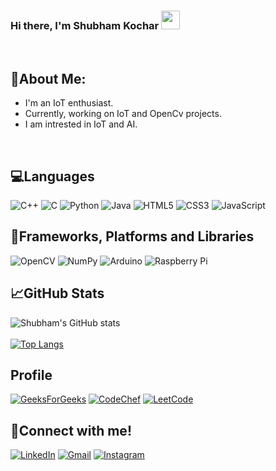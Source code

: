 ### Hi there, I'm Shubham Kochar <img src="https://raw.githubusercontent.com/MartinHeinz/MartinHeinz/master/wave.gif" width="30px">
<br>


## 👦About Me:
- I'm an IoT enthusiast. 
- Currently, working on IoT and OpenCv projects.
- I am intrested in IoT and AI.
<br>

<!-- ![visitors](https://visitor-badge.glitch.me/badge?page_id=shubhamkochar) -->

## 💻Languages
![C++](https://img.shields.io/badge/C%2B%2B-00599C?style=for-the-badge&logo=c%2B%2B&logoColor=white) ![C](https://img.shields.io/badge/c-%2300599C.svg?style=for-the-badge&logo=c&logoColor=white) ![Python](https://img.shields.io/badge/python-3670A0?style=for-the-badge&logo=python&logoColor=ffdd54) ![Java](https://img.shields.io/badge/java-%23ED8B00.svg?style=for-the-badge&logo=java&logoColor=white) ![HTML5](https://img.shields.io/badge/html5-%23E34F26.svg?style=for-the-badge&logo=html5&logoColor=white) ![CSS3](https://img.shields.io/badge/css3-%231572B6.svg?style=for-the-badge&logo=css3&logoColor=white) ![JavaScript](https://img.shields.io/badge/JavaScript-F7DF1E?style=for-the-badge&logo=javascript&logoColor=black) 
<br>

## 🧾Frameworks, Platforms and Libraries
![OpenCV](https://img.shields.io/badge/opencv-%23white.svg?style=for-the-badge&logo=opencv&logoColor=white) ![NumPy](https://img.shields.io/badge/numpy-%23013243.svg?style=for-the-badge&logo=numpy&logoColor=white) ![Arduino](https://img.shields.io/badge/Arduino-00979D?style=for-the-badge&logo=Arduino&logoColor=white) ![Raspberry Pi](https://img.shields.io/badge/Raspberry%20Pi-A22846?style=for-the-badge&logo=Raspberry%20Pi&logoColor=white)
<br>


## &#x1f4c8;GitHub Stats <br>
![Shubham's GitHub stats](https://github-readme-stats.vercel.app/api?username=shubhamkochar&show_icons=true&theme=radical)<br><br>
[![Top Langs](https://github-readme-stats.vercel.app/api/top-langs/?username=shubhamkochar&layout=compact)](https://github.com/anuraghazra/github-readme-stats)

## Profile
<a href = "#">![GeeksForGeeks](https://img.shields.io/badge/GeeksforGeeks-298D46?style=for-the-badge&logo=geeksforgeeks&logoColor=white)</a>
<a href="#">![CodeChef](https://img.shields.io/badge/Codechef-%23B92B27.svg?&style=for-the-badge&logo=Codechef&logoColor=white)</a>
<a href="#">![LeetCode](https://img.shields.io/badge/-LeetCode-FFA116?style=for-the-badge&logo=LeetCode&logoColor=black)</a>

## 🤝Connect with me!
<a href="www.linkedin.com/in/shubhamkochar">![LinkedIn](https://img.shields.io/badge/linkedin-%230077B5.svg?style=for-the-badge&logo=linkedin&logoColor=white)</a> 
<a href="mailto: shubhamkochar23@gmail.com">![Gmail](https://img.shields.io/badge/Gmail-D14836?style=for-the-badge&logo=gmail&logoColor=white)</a>
<a href ="www.instagram.com/shubhamkochar_23">![Instagram](https://img.shields.io/badge/INSTAGRAM-%23E4405F.svg?style=for-the-badge&logo=Instagram&logoColor=white)</a> 